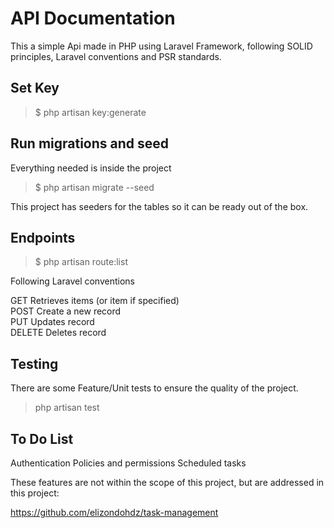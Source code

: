 # API Documentation

This a simple Api made in PHP using Laravel Framework, following SOLID principles, Laravel conventions and PSR standards.

## Set Key

> $ php artisan key:generate

## Run migrations and seed

Everything needed is inside the project

> $ php artisan migrate --seed

This project has seeders for the tables so it can be ready out of the box.

## Endpoints

> $ php artisan route:list

Following Laravel conventions

GET       Retrieves items (or item if specified) <br>
POST      Create a new record <br>
PUT       Updates record <br>
DELETE    Deletes record <br>

## Testing

There are some Feature/Unit tests to ensure the quality of the project.

> php artisan test

## To Do List

Authentication
Policies and permissions
Scheduled tasks

These features are not within the scope of this project, but are addressed in this project:

https://github.com/elizondohdz/task-management